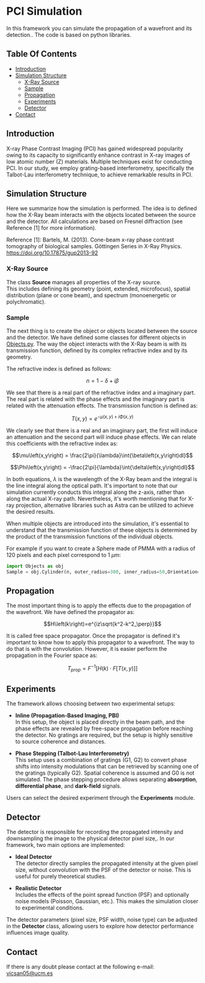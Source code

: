 
# PCI Simulation
In this framework you can simulate the propagation of a wavefront and its detection.. The code is based on python libraries.

## Table Of Contents
* [Introduction](#Introduction)
* [Simulation Structure](#Simulation-Structure)
   * [X-Ray Source](#X-Ray-Source)
   * [Sample](#Sample)
   * [Propagation](#Propagation)
   * [Experiments](#Experiments)
   * [Detector](#Detector)
* [Contact](#Contact)


## Introduction

X-ray Phase Contrast Imaging (PCI) has gained widespread popularity owing to its capacity to significantly enhance contrast in X-ray images of low atomic number (Z) materials. Multiple techniques exist for conducting PCI. In our study, we employ grating-based interferometry, specifically the Talbot-Lau interferometry technique, to achieve remarkable results in PCI.

## Simulation Structure
Here we summarize how the simulation is performed. The idea is to defined how the X-Ray beam interacts with the objects located between the source and the detector. All calculations are based on Fresnel diffraction (see Reference [1] for more information).

Reference [1]: Bartels, M. (2013). Cone-beam x-ray phase contrast tomography of biological samples. Göttingen Series in X-Ray Physics. https://doi.org/10.17875/gup2013-92

### X-Ray Source
The class **Source** manages all properties of the X-ray source.  
This includes defining its geometry (point, extended, microfocus), spatial distribution (plane or cone beam), and spectrum (monoenergetic or polychromatic).  


### Sample

The next thing is to create the object or objects located between the source and the detector. We have defined some classes for different objects in [Objects.py](PC/Objects.py). The way the object interacts with the X-Ray beam is with its transmission function, defined by its complex refractive index and by its geometry. 

The refractive index is defined as follows:

$$n = 1 - \delta + i\beta$$

We see that there is a real part of the refractive index and a imaginary part. The real part is related with the phase effects and the imaginary part is related with the attenuation effects. The transmission function is defined as:

$$T\left(x,y\right) = e^{-\mu\left(x,y\right)+i\Phi\left(x,y\right)}$$

We clearly see that there is a real and an imaginary part, the first will induce an attenuation and the second part will induce phase effects. We can relate this coefficients with the refractive index as:

$$\mu\left(x,y\right) = \frac{2\pi}{\lambda}\int{\beta\left(x,y\right)dl}$$

$$\Phi\left(x,y\right) = -\frac{2\pi}{\lambda}\int{\delta\left(x,y\right)dl}$$


In both equations, $\lambda$ is the wavelength of the X-Ray beam and the integral is the line integral along the optical path.  It's important to note that our simulation currently conducts this integral along the z-axis, rather than along the actual X-ray path. Nevertheless, it's worth mentioning that for X-ray projection, alternative libraries such as Astra can be utilized to achieve the desired results.

When multiple objects are introduced into the simulation, it's essential to understand that the transmission function of these objects is determined by the product of the transmission functions of the individual objects.

For example if you want to create a Sphere made of PMMA with a radius of 120 pixels and each pixel correspond to 1 $\mu m$:

```python
import Objects as obj
Sample = obj.Cylinder(n, outer_radius=300, inner_radius=50,Orientation='Vertical',pixel_size=pixel_size, material='PMMA', DSO = 10, x_shift_px=0, y_shift_px=0)

```

## Propagation

The most important thing is to apply the effects due to the propagation of the wavefront. We have defined the propagator as:

$$H\left(k\right)=e^{iz\sqrt{k^2-k^2_\perp}}$$

It is called free space propagator. Once the propagator is defined it's important to know how to apply this propagator to a wavefront. The way to do that is with the convolution. However, it is easier perform the propagation in the Fourier space as:

$$T_{prop} =F^{-1}\left[H\left(k\right)\cdot F\left[T\left(x,y\right)\right]\right]$$

## Experiments

The framework allows choosing between two experimental setups:

- **Inline (Propagation-Based Imaging, PBI)**  
  In this setup, the object is placed directly in the beam path, and the phase effects are revealed by free-space propagation before reaching the detector. No gratings are required, but the setup is highly sensitive to source coherence and distances. 

- **Phase Stepping (Talbot-Lau Interferometry)**  
  This setup uses a combination of gratings (G1, G2) to convert phase shifts into intensity modulations that can be retrieved by scanning one of the gratings (typically G2). Spatial coherence is assumed and G0 is not simulated.
  The phase stepping procedure allows separating **absorption**, **differential phase**, and **dark-field** signals.

Users can select the desired experiment through the **Experiments** module.

## Detector

The detector is responsible for recording the propagated intensity and downsampling the image to the physical detector pixel size,. In our framework, two main options are implemented:

- **Ideal Detector**  
  The detector directly samples the propagated intensity at the given pixel size, without convolution with the PSF of the detector or noise. This is useful for purely theoretical studies.

- **Realistic Detector**  
  Includes the effects of the point spread function (PSF) and optionally noise models (Poisson, Gaussian, etc.). This makes the simulation closer to experimental conditions.

The detector parameters (pixel size, PSF width, noise type) can be adjusted in the **Detector** class, allowing users to explore how detector performance influences image quality.

## Contact
If there is any doubt please contact at the following e-mail: vicsan05@ucm.es


